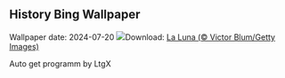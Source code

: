 ## History Bing Wallpaper
Wallpaper date: 2024-07-20
![](https://www.bing.com/th?id=OHR.MineralMoon_ES-ES8732088445_UHD.jpg&w=1000)Download: [La Luna (© Victor Blum/Getty Images)](https://www.bing.com/th?id=OHR.MineralMoon_ES-ES8732088445_UHD.jpg)

Auto get programm by LtgX
